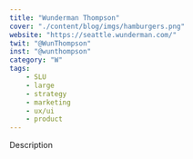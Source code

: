 ```yaml
---
title: "Wunderman Thompson"
cover: "./content/blog/imgs/hamburgers.png"
website: "https://seattle.wunderman.com/"
twit: "@WunThompson"
inst: "@wunthompson"
category: "W"
tags:
    - SLU
    - large
    - strategy
    - marketing
    - ux/ui
    - product
---
```


Description
